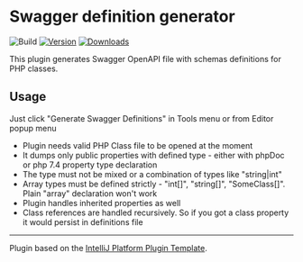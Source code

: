 # Swagger definition generator

![Build](https://github.com/pave1-semenov/swagger-definition-generator/workflows/Build/badge.svg)
[![Version](https://img.shields.io/jetbrains/plugin/v/PLUGIN_ID.svg)](https://plugins.jetbrains.com/plugin/15181-swagger-schema-generator)
[![Downloads](https://img.shields.io/jetbrains/plugin/d/PLUGIN_ID.svg)](https://plugins.jetbrains.com/plugin/15181-swagger-schema-generator)

This plugin generates Swagger OpenAPI file with schemas definitions for PHP classes.</p>
## Usage
Just click "Generate Swagger Definitions" in Tools menu or from Editor popup menu
- Plugin needs valid PHP Class file to be opened at the moment</li>
- It dumps only public properties with defined type - either with phpDoc or php 7.4 property type declaration</li>
- The type must not be mixed or a combination of types like "string|int"</li>
- Array types must be defined strictly - "int[]", "string[]", "SomeClass[]". Plain "array" declaration won't work</li>
- Plugin handles inherited properties as well</li>
- Class references are handled recursively. So if you got a class property it would persist in definitions file</li>

---
Plugin based on the [IntelliJ Platform Plugin Template][template].

[template]: https://github.com/JetBrains/intellij-platform-plugin-template

